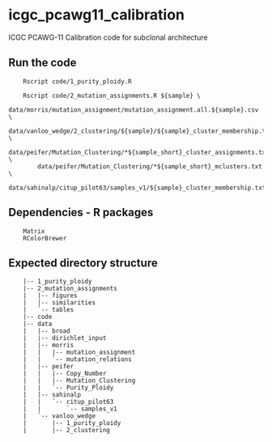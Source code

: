 # icgc_pcawg11_calibration
ICGC PCAWG-11 Calibration code for subclonal architecture

## Run the code
		Rscript code/1_purity_ploidy.R

		Rscript code/2_mutation_assignments.R ${sample} \
			data/morris/mutation_assignment/mutation_assignment.all.${sample}.csv \
			data/vanloo_wedge/2_clustering/${sample}/${sample}_cluster_membership.txt \
			data/peifer/Mutation_Clustering/*${sample_short}_cluster_assignments.txt \
			data/peifer/Mutation_Clustering/*${sample_short}_mclusters.txt \
			data/sahinalp/citup_pilot63/samples_v1/${sample}_cluster_membership.txt

## Dependencies - R packages
		Matrix
		RColorBrewer


## Expected directory structure

		|-- 1_purity_ploidy
		|-- 2_mutation_assignments
		|   |-- figures
		|   |-- similarities
		|   `-- tables
		|-- code
		|-- data
		|   |-- broad
		|   |-- dirichlet_input
		|   |-- morris
		|   |   |-- mutation_assignment
		|   |   `-- mutation_relations
		|   |-- peifer
		|   |   |-- Copy_Number
		|   |   |-- Mutation_Clustering
		|   |   `-- Purity_Ploidy
		|   |-- sahinalp
		|   |   `-- citup_pilot63
		|   |       `-- samples_v1
		|   `-- vanloo_wedge
		|       |-- 1_purity_ploidy
		|       |-- 2_clustering
